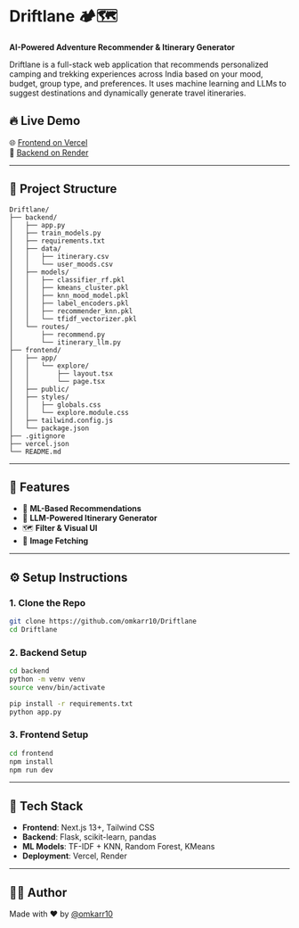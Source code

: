 # Driftlane 🏕️🗺️

**AI-Powered Adventure Recommender & Itinerary Generator**

Driftlane is a full-stack web application that recommends personalized camping and trekking experiences across India based on your mood, budget, group type, and preferences. It uses machine learning and LLMs to suggest destinations and dynamically generate travel itineraries.

## 🔥 Live Demo

🌐 [Frontend on Vercel](https://Driftlane.vercel.app/)  
🔗 [Backend on Render](https://Driftlane.onrender.com/)

---

## 📁 Project Structure

```
Driftlane/
├── backend/
│   ├── app.py
│   ├── train_models.py
│   ├── requirements.txt
│   ├── data/
│   │   ├── itinerary.csv
│   │   └── user_moods.csv
│   ├── models/
│   │   ├── classifier_rf.pkl
│   │   ├── kmeans_cluster.pkl
│   │   ├── knn_mood_model.pkl
│   │   ├── label_encoders.pkl
│   │   ├── recommender_knn.pkl
│   │   └── tfidf_vectorizer.pkl
│   └── routes/
│       ├── recommend.py
│       └── itinerary_llm.py
├── frontend/
│   ├── app/
│   │   └── explore/
│   │       ├── layout.tsx
│   │       └── page.tsx
│   ├── public/
│   ├── styles/
│   │   ├── globals.css
│   │   └── explore.module.css
│   ├── tailwind.config.js
│   └── package.json
├── .gitignore
├── vercel.json
└── README.md
```

---

## 🚀 Features

- 🎯 **ML-Based Recommendations**
- 🤖 **LLM-Powered Itinerary Generator**
- 🗺️ **Filter & Visual UI**
- 📸 **Image Fetching**

---

## ⚙️ Setup Instructions

### 1. Clone the Repo

```bash
git clone https://github.com/omkarr10/Driftlane
cd Driftlane
```

### 2. Backend Setup

```bash
cd backend
python -m venv venv
source venv/bin/activate

pip install -r requirements.txt
python app.py
```

### 3. Frontend Setup

```bash
cd frontend
npm install
npm run dev
```

---

## 🧠 Tech Stack

- **Frontend**: Next.js 13+, Tailwind CSS
- **Backend**: Flask, scikit-learn, pandas
- **ML Models**: TF-IDF + KNN, Random Forest, KMeans
- **Deployment**: Vercel, Render

---

## 🧑‍💻 Author

Made with ❤️ by [@omkarr10](https://github.com/omkarr10)
